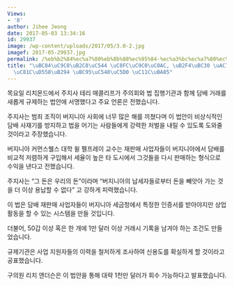 ```yaml
---
Views:
- '8'
author: Jihee Jeong
date: 2017-05-03 13:34:16
id: 29937
image: /wp-content/uploads/2017/05/3.0-2.jpg
imagef: 2017-05-29937.jpg
permalink: /%eb%b2%84%ec%a7%80%eb%8b%88%ec%95%84-%ec%a3%bc%ec%a7%80%ec%82%ac-%eb%8b%b4%eb%b0%b0-%ea%b1%b0%eb%9e%98-%ea%b7%9c%ec%a0%9c%ed%95%98%eb%8a%94-%eb%b2%95%ec%95%88%ec%97%90-%ec%84%9c%eb%aa%85/
title: "\uBC84\uC9C0\uB2C8\uC544 \uC8FC\uC9C0\uC0AC, \uB2F4\uBC30 \uAC70\uB798 \uADDC\
  \uC81C\uD558\uB294 \uBC95\uC548\uC5D0 \uC11C\uBA85"
---
```


목요일 리치몬드에서 주지사 테리 매콜리프가 주의회와 법 집행기관과 함께 담배 거래를 새롭게 규제하는 법안에 서명했다고 주요 언론은 전했습니다.

주지사는 범죄 조직이 버지니아 사회에 너무 많은 해를 끼쳤다며 이 법안이 비상식적인 담배 사재기를 방지하고 법을 어기는 사람들에게 강력한 처벌을 내릴 수 있도록 도와줄 것이라고 주장했습니다.

버지니아 커먼스웰스 대학 윌 펠프레이 교수는 재판매 사업자들이 버지니아에서 담배를 비교적 저렴하게 구입해서 세율이 높은 타 도시에서 그것들을 다시 판매하는 형식으로 수익을 낸다고 전했습니다.

주지사는 “그 돈은 우리의 돈”이라며 “버지니아의 납세자들로부터 돈을 빼앗아 가는 것을 더 이상 용납할 수 없다” 고 강하게 피력했습니다.

이 법은 담배 재판매 사업자들이 버지니아 세금청에서 특정한 인증서를 받아야지만 상업 활동을 할 수 있는 시스템을 만들 것입니다.

더불어, 50갑 이상 혹은 한 개에 1만 달러 이상 거래시 기록을 남겨야 하는 조건도 만들었습니다.

규제기관은 사업 지원자들의 이력을 철저하게 조사하여 신용도를 확실하게 할 것이라고 공표했습니다.

구의원 리치 앤더슨은 이 법안을 통해 대략 1천만 달러가 회수 가능하다고 발표했습니다.